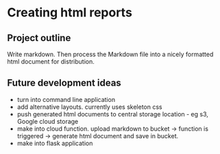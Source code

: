 # Creating html reports

## Project outline

Write markdown. Then process the Markdown file into a nicely formatted html 
document for distribution.



## Future development ideas

* turn into command line application
* add alternative layouts. currently uses skeleton css
* push generated html documents to central storage location - eg s3, Google 
cloud storage
* make into cloud function. upload markdown to bucket -> function is 
triggered -> generate html document and save in bucket.
* make into flask application
